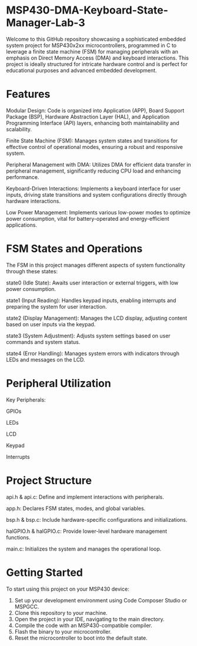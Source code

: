 # MSP430-DMA-Keyboard-State-Manager-Lab-3

Welcome to this GitHub repository showcasing a sophisticated embedded system project for MSP430x2xx microcontrollers, programmed in C to leverage a finite state machine (FSM) for managing peripherals with an emphasis on Direct Memory Access (DMA) and keyboard interactions. This project is ideally structured for intricate hardware control and is perfect for educational purposes and advanced embedded development.

# Features

Modular Design: Code is organized into Application (APP), Board Support Package (BSP), Hardware Abstraction Layer (HAL), and Application Programming Interface (API) layers, enhancing both maintainability and scalability.

Finite State Machine (FSM): Manages system states and transitions for effective control of operational modes, ensuring a robust and responsive system.

Peripheral Management with DMA: Utilizes DMA for efficient data transfer in peripheral management, significantly reducing CPU load and enhancing performance.

Keyboard-Driven Interactions: Implements a keyboard interface for user inputs, driving state transitions and system configurations directly through hardware interactions.

Low Power Management: Implements various low-power modes to optimize power consumption, vital for battery-operated and energy-efficient applications.

# FSM States and Operations

The FSM in this project manages different aspects of system functionality through these states:

state0 (Idle State): Awaits user interaction or external triggers, with low power consumption.

state1 (Input Reading): Handles keypad inputs, enabling interrupts and preparing the system for user interaction.

state2 (Display Management): Manages the LCD display, adjusting content based on user inputs via the keypad.

state3 (System Adjustment): Adjusts system settings based on user commands and system status.

state4 (Error Handling): Manages system errors with indicators through LEDs and messages on the LCD.

# Peripheral Utilization

Key Peripherals:

GPIOs

LEDs

LCD

Keypad

Interrupts

# Project Structure

api.h & api.c: Define and implement interactions with peripherals.

app.h: Declares FSM states, modes, and global variables.

bsp.h & bsp.c: Include hardware-specific configurations and initializations.

halGPIO.h & halGPIO.c: Provide lower-level hardware management functions.

main.c: Initializes the system and manages the operational loop.

# Getting Started

To start using this project on your MSP430 device:

1. Set up your development environment using Code Composer Studio or MSPGCC.
2. Clone this repository to your machine.
3. Open the project in your IDE, navigating to the main directory.
4. Compile the code with an MSP430-compatible compiler.
5. Flash the binary to your microcontroller.
6. Reset the microcontroller to boot into the default state.
